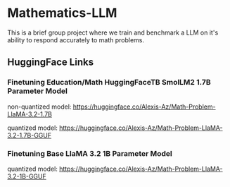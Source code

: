 # Mathematics-LLM
This is a brief group project where we train and benchmark a LLM on it's ability to respond accurately to math problems.

## HuggingFace Links

### Finetuning Education/Math HuggingFaceTB SmolLM2 1.7B Parameter Model

non-quantized model: https://huggingface.co/Alexis-Az/Math-Problem-LlaMA-3.2-1.7B

quantized model: https://huggingface.co/Alexis-Az/Math-Problem-LlaMA-3.2-1.7B-GGUF


### Finetuning Base LlaMA 3.2 1B Parameter Model

quantized model: https://huggingface.co/Alexis-Az/Math-Problem-LlaMA-3.2-1B-GGUF


